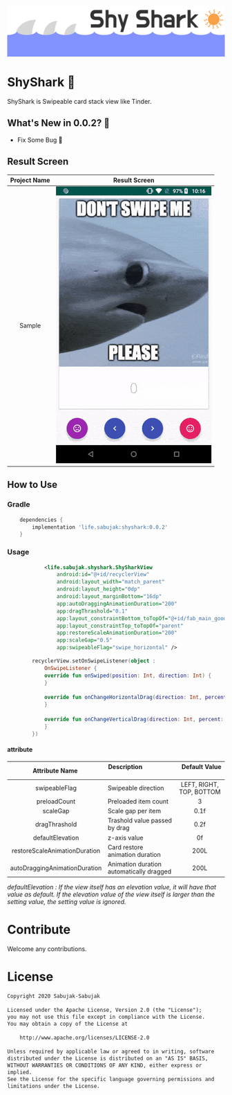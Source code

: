![Image](/pic/shyshark_banner.png)
# ShyShark 🦈
ShyShark is Swipeable card stack view like Tinder.


## What's New in 0.0.2? :tada:
- Fix Some Bug :tada:

## Result Screen

| Project Name | Result Screen   |
|:---------:|---|
| Sample  |  <img src="/pic/sample.gif"> |

## How to Use

### Gradle

```groovy
    dependencies {
        implementation 'life.sabujak:shyshark:0.0.2'
    }
```
### Usage
```xml
            <life.sabujak.shyshark.ShySharkView
                android:id="@+id/recyclerView"
                android:layout_width="match_parent"
                android:layout_height="0dp"
                android:layout_marginBottom="16dp"
                app:autoDraggingAnimationDuration="200"
                app:dragThrashold="0.1"
                app:layout_constraintBottom_toTopOf="@+id/fab_main_good"
                app:layout_constraintTop_toTopOf="parent"
                app:restoreScaleAnimationDuration="200"
                app:scaleGap="0.5"
                app:swipeableFlag="swipe_horizontal" />
```

```kotlin
        recyclerView.setOnSwipeListener(object :
            OnSwipeListener {
            override fun onSwiped(position: Int, direction: Int) {
            }

            override fun onChangeHorizontalDrag(direction: Int, percent: Float) {
            }

            override fun onChangeVerticalDrag(direction: Int, percent: Float) {
            }
        })
```

#### attribute

|      Attribute Name        | Description                               |       Default Value      |
|:--------------------------:|-------------------------------------------|:------------------------:|
|       swipeableFlag        | Swipeable direction                       | LEFT, RIGHT, TOP, BOTTOM |
|        preloadCount        | Preloaded item count                      |             3            |
|          scaleGap          | Scale gap per item                        |            0.1f          |
|        dragThrashold       | Trashold value passed by drag             |            0.2f          |
|       defaultElevation     | z-axis value                              |             0f           |
|     restoreScaleAnimationDuration    | Card restore animation duration |            200L          |
|     autoDraggingAnimationDuration    | Animation duration automatically dragged |   200L          |

*defaultElevation : If the view itself has an elevation value, it will have that value as default.
If the elevation value of the view itself is larger than the setting value, the setting value is ignored.*

# Contribute
Welcome any contributions.

# License

    Copyright 2020 Sabujak-Sabujak

    Licensed under the Apache License, Version 2.0 (the "License");
    you may not use this file except in compliance with the License.
    You may obtain a copy of the License at

        http://www.apache.org/licenses/LICENSE-2.0

    Unless required by applicable law or agreed to in writing, software
    distributed under the License is distributed on an "AS IS" BASIS,
    WITHOUT WARRANTIES OR CONDITIONS OF ANY KIND, either express or implied.
    See the License for the specific language governing permissions and
    limitations under the License.
